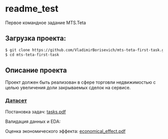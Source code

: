 # readme_test
Первое командное задание MTS.Teta

## Загрузка проекта:
```bash
$ git clone https://github.com/VladimirBorisevich/mts-teta-first-task.git
$ cd mts-teta-first-task
```

## Описание проекта

Проект должен быть реализован в сфере торговли недвижимостью с целью увеличения доли закрываемых сделок на сервисе.

### [Датасет](https://www.kaggle.com/mrdaniilak/russia-real-estate-20182021)

Постановка задач: [tasks.pdf](https://github.com/eugenelourie/readme_test/blob/main/tasks.pdf)

Валидация данных и EDA: []()

Оценка экономического эффекта: [economical_effect.pdf](https://github.com/eugenelourie/readme_test/blob/main/economical_effect.pdf)

